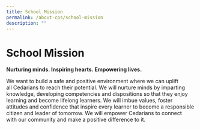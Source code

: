 ```yaml
---
title: School Mission
permalink: /about-cps/school-mission
description: ""
---
```

# **School Mission**

**Nurturing minds. Inspiring hearts. Empowering lives.**

We want to build a safe and positive environment where we can uplift all Cedarians to reach their potential. We will nurture minds by imparting knowledge, developing competencies and dispositions so that they enjoy learning and become lifelong learners. We will imbue values, foster attitudes and confidence that inspire every learner to become a responsible citizen and leader of tomorrow. We will empower Cedarians to connect with our community and make a positive difference to it.